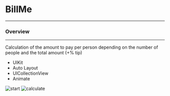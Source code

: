 # BillMe
___

### Overview
___

Calculation of the amount to pay per person depending on the number of people and the total amount (+% tip)

+ UIKit
+ Auto Layout
+ UICollectionView
+ Animate

![start](https://user-images.githubusercontent.com/69522563/191186103-260b91d6-c526-4887-9959-dfad0aea427d.gif) ![calculate](https://user-images.githubusercontent.com/69522563/191186111-c660cf90-77d8-4490-8906-415baaaf4635.gif)

